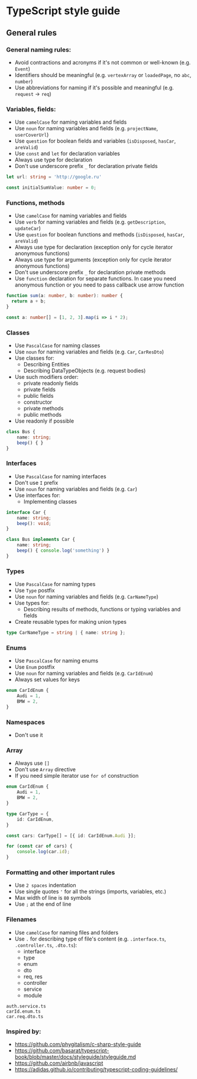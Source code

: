 # TypeScript style guide

## General rules

### General naming rules:
- Avoid contractions and acronyms if it's not common or well-known (e.g. `Event`)
- Identifiers should be meaningful (e.g. `vertexArray` or `loadedPage`, no `abc`, `number`)
- Use abbreviations for naming if it's possible and meaningful (e.g. `request` -> `req`)
	
### Variables, fields:
- Use `camelCase` for naming variables and fields
- Use `noun` for naming variables and fields (e.g. `projectName`, `userCoverUrl`)
- Use `question` for boolean fields and variables (`isDisposed`, `hasCar`, `areValid`)
- Use `const` and `let` for declaration variables
- Always use type for declaration
- Don't use underscore prefix `_` for declaration private fields

```typescript
let url: string = 'http://google.ru'

const initialSumValue: number = 0;
```

### Functions, methods
- Use `camelCase` for naming variables and fields
- Use `verb` for naming variables and fields (e.g. `getDescription`, `updateCar`)
- Use `question` for boolean functions and methods (`isDisposed`, `hasCar`, `areValid`)
- Always use type for declaration (exception only for cycle iterator anonymous functions)
- Always use type for arguments (exception only for cycle iterator anonymous functions)
- Don't use underscore prefix `_` for declaration private methods
- Use `function` declaration for separate functions. In case you need anonymous function or you need to pass callback use arrow function

```typescript
function sum(a: number, b: number): number {
  return a + b;
}

const a: number[] = [1, 2, 3].map(i => i * 2);
```

### Classes

- Use `PascalCase` for naming classes
- Use `noun` for naming variables and fields (e.g. `Car`, `CarResDto`)
- Use classes for:
    - Describing Entities
    - Describing DataTypeObjects (e.g. request bodies)
- Use such modifiers order:
    - private readonly fields
    - private fields
    - public fields
    - constructor
    - private methods
    - public methods
- Use readonly if possible

```typescript
class Bus {
    name: string;
    beep() { }
}
```

### Interfaces
- Use `PascalCase` for naming interfaces
- Don't use `I` prefix
- Use `noun` for naming variables and fields (e.g. `Car`)
- Use interfaces for:
    - Implementing classes
    
```typescript
interface Car {
    name: string;
    beep(): void;
} 

class Bus implements Car {
    name: string;
    beep() { console.log('something') }
}
```

### Types
- Use `PascalCase` for naming types
- Use `Type` postfix
- Use `noun` for naming variables and fields (e.g. `CarNameType`)
- Use types for:
    - Describing results of methods, functions or typing variables and fields
- Create reusable types for making union types

```typescript
type CarNameType = string | { name: string };
```

### Enums
- Use `PascalCase` for naming enums
- Use `Enum` postfix
- Use `noun` for naming variables and fields (e.g. `CarIdEnum`)
- Always set values for keys

```typescript
enum CarIdEnum {
    Audi = 1,
    BMW = 2,
}
```

### Namespaces

- Don't use it

### Array
- Always use `[]`
- Don't use `Array` directive
- If you need simple iterator use `for of` construction

```typescript
enum CarIdEnum {
    Audi = 1,
    BMW = 2,
}

type CarType = {
    id: CarIdEnum,
}

const cars: CarType[] = [{ id: CarIdEnum.Audi }];

for (const car of cars) {
    console.log(car.id);
}
```

### Formatting and other important rules

- Use `2 spaces` indentation
- Use single quotes `'` for all the strings (imports, variables, etc.)
- Max width of line is `80` symbols
- Use `;` at the end of line

### Filenames

- Use `camelCase` for naming files and folders
- Use `.` for describing type of file's content (e.g. `.interface.ts`, `.controller.ts`, `.dto.ts`):
    - interface
    - type
    - enum
    - dto
    - req, res
    - controller
    - service
    - module

```
auth.service.ts
carId.enum.ts
car.req.dto.ts
```


### Inspired by:

- https://github.com/phygitalism/c-sharp-style-guide
- https://github.com/basarat/typescript-book/blob/master/docs/styleguide/styleguide.md
- https://github.com/airbnb/javascript
- https://adidas.github.io/contributing/typescript-coding-guidelines/
